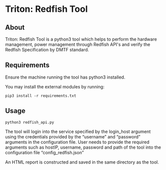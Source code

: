 # Triton: Redfish Tool

## About
Triton: Redfish Tool is a python3 tool which helps to perform the hardware management, power management through Redfish API's and verify the Redfish Specification by DMTF standard.

## Requirements
Ensure the machine running the tool has python3 installed.

You may install the external modules by running:

`pip3 install -r requirements.txt`

## Usage

`python3 redfish_api.py`

The tool will login into the service specified by the login_host argument using the credentials provided by the “username” and “password” arguments in the configuration file. User needs to provide the required arguments such as hostIP, username, password and path of the tool into the configuration file “config_redfish.json”

An HTML report is constructed and saved in the same directory as the tool.




